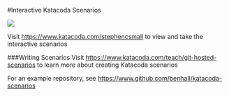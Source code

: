 #Interactive Katacoda Scenarios

[![](http://shields.katacoda.com/katacoda/stephencsmall/count.svg)](https://www.katacoda.com/stephencsmall "Get your profile on Katacoda.com")

Visit https://www.katacoda.com/stephencsmall to view and take the interactive scenarios

###Writing Scenarios
Visit https://www.katacoda.com/teach/git-hosted-scenarios to learn more about creating Katacoda scenarios

For an example repository, see https://www.github.com/benhall/katacoda-scenarios
